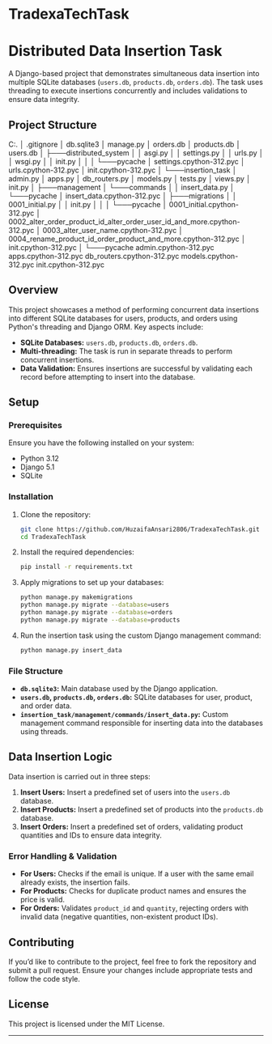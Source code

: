 # TradexaTechTask

# Distributed Data Insertion Task

A Django-based project that demonstrates simultaneous data insertion into multiple SQLite databases (`users.db`, `products.db`, `orders.db`). The task uses threading to execute insertions concurrently and includes validations to ensure data integrity.

## Project Structure

C:. │ .gitignore │ db.sqlite3 │ manage.py │ orders.db │ products.db │ users.db │ ├───distributed_system │ │ asgi.py │ │ settings.py │ │ urls.py │ │ wsgi.py │ │ init.py │ │ │ └───pycache │ settings.cpython-312.pyc │ urls.cpython-312.pyc │ init.cpython-312.pyc │ └───insertion_task │ admin.py │ apps.py │ db_routers.py │ models.py │ tests.py │ views.py │ init.py │ ├───management │ └───commands │ │ insert_data.py │ └───pycache │ insert_data.cpython-312.pyc │ ├───migrations │ │ 0001_initial.py │ │ init.py │ │ │ └───pycache │ 0001_initial.cpython-312.pyc │ 0002_alter_order_product_id_alter_order_user_id_and_more.cpython-312.pyc │ 0003_alter_user_name.cpython-312.pyc │ 0004_rename_product_id_order_product_and_more.cpython-312.pyc │ init.cpython-312.pyc │ └───pycache admin.cpython-312.pyc apps.cpython-312.pyc db_routers.cpython-312.pyc models.cpython-312.pyc init.cpython-312.pyc


## Overview

This project showcases a method of performing concurrent data insertions into different SQLite databases for users, products, and orders using Python's threading and Django ORM. Key aspects include:

- **SQLite Databases:** `users.db`, `products.db`, `orders.db`.
- **Multi-threading:** The task is run in separate threads to perform concurrent insertions.
- **Data Validation:** Ensures insertions are successful by validating each record before attempting to insert into the database.
  
## Setup

### Prerequisites

Ensure you have the following installed on your system:

- Python 3.12
- Django 5.1
- SQLite

### Installation

1. Clone the repository:

    ```bash
    git clone https://github.com/HuzaifaAnsari2806/TradexaTechTask.git
    cd TradexaTechTask
    ```

2. Install the required dependencies:

    ```bash
    pip install -r requirements.txt
    ```

3. Apply migrations to set up your databases:

    ```bash
    python manage.py makemigrations
    python manage.py migrate --database=users
    python manage.py migrate --database=orders
    python manage.py migrate --database=products
    ```

4. Run the insertion task using the custom Django management command:

    ```bash
    python manage.py insert_data
    ```

### File Structure

- **`db.sqlite3`:** Main database used by the Django application.
- **`users.db`, `products.db`, `orders.db`:** SQLite databases for user, product, and order data.
- **`insertion_task/management/commands/insert_data.py`:** Custom management command responsible for inserting data into the databases using threads.

## Data Insertion Logic

Data insertion is carried out in three steps:

1. **Insert Users:** Insert a predefined set of users into the `users.db` database.
2. **Insert Products:** Insert a predefined set of products into the `products.db` database.
3. **Insert Orders:** Insert a predefined set of orders, validating product quantities and IDs to ensure data integrity.

### Error Handling & Validation

- **For Users:** Checks if the email is unique. If a user with the same email already exists, the insertion fails.
- **For Products:** Checks for duplicate product names and ensures the price is valid.
- **For Orders:** Validates `product_id` and `quantity`, rejecting orders with invalid data (negative quantities, non-existent product IDs).

## Contributing

If you’d like to contribute to the project, feel free to fork the repository and submit a pull request. Ensure your changes include appropriate tests and follow the code style.

## License

This project is licensed under the MIT License.

---
